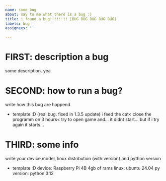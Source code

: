 ```yaml
---
name: some bug
about: say to me what there is a bug :)
title: i found a bug!!!!!!!! [BUG BUG BUG BUG BUG]
labels: bug
assignees: ''

---
```


# FIRST: description a bug
some description. yea

# SECOND: how to run a bug?
write how this bug are happend.

* template :D (real bug. fixed in 1.3.5 update)
i feed the cat< close the programm on 3 hours< try to open game and... it didnt start... but if i try again it starts...

# THIRD: some info
write your device model, linux distribution (with version) and python version

* template :D
device: Raspberry Pi 4B 4gb of rams
linux: ubuntu 24.04
py version: python 3.12

